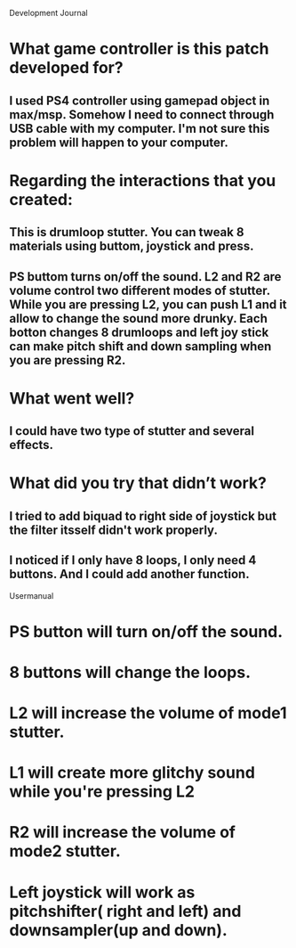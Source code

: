 Development Journal
# What game controller is this patch developed for?
## I used PS4 controller using gamepad object in max/msp. Somehow I need to connect through USB cable with my computer. I'm not sure this problem will happen to your computer.
# Regarding the interactions that you created:
## This is drumloop stutter. You can tweak 8 materials using buttom, joystick and press.
## PS buttom turns on/off the sound. L2 and R2 are volume control two different modes of stutter. While you are pressing L2, you can push L1 and it allow to change the sound more drunky. Each botton changes 8 drumloops and left joy stick can make pitch shift and down sampling when you are pressing R2.
# What went well?
## I could have two type of stutter and several effects.
# What did you try that didn’t work?
## I tried to add biquad to right side of joystick but the filter itsself didn't work properly.
## I noticed if I only have 8 loops, I only need 4 buttons. And I could add another function.
    
Usermanual
# PS button will turn on/off the sound.
# 8 buttons will change the loops.
# L2 will increase the volume of mode1 stutter.
# L1 will create more glitchy sound while you're pressing L2
# R2 will increase the volume of mode2 stutter.
# Left joystick will work as pitchshifter( right and left) and downsampler(up and down).